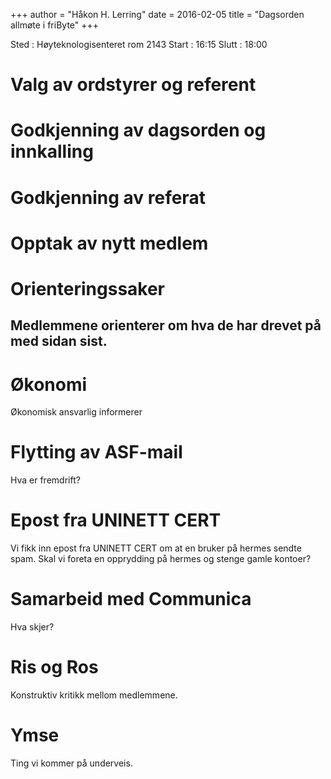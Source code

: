 +++
author = "Håkon H. Lerring"
date = 2016-02-05
title = "Dagsorden allmøte i friByte"
+++


Sted : Høyteknologisenteret rom 2143 Start : 16:15 Slutt : 18:00

# Valg av ordstyrer og referent

# Godkjenning av dagsorden og innkalling

# Godkjenning av referat

# Opptak av nytt medlem

# Orienteringssaker

## Medlemmene orienterer om hva de har drevet på med sidan sist.

# Økonomi

Økonomisk ansvarlig informerer

# Flytting av ASF-mail

Hva er fremdrift?

# Epost fra UNINETT CERT

Vi fikk inn epost fra UNINETT CERT om at en bruker på hermes sendte
spam. Skal vi foreta en opprydding på hermes og stenge gamle kontoer?

# Samarbeid med Communica

Hva skjer?

# Ris og Ros

Konstruktiv kritikk mellom medlemmene.

# Ymse

Ting vi kommer på underveis.
